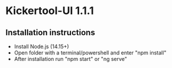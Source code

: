 # Kickertool-UI 1.1.1

## Installation instructions

* Install Node.js (14.15+)
* Open folder with a terminal/powershell and enter "npm install"
* After installation run "npm start" or "ng serve"